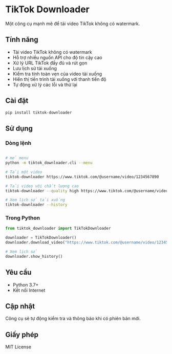 # TikTok Downloader

Một công cụ mạnh mẽ để tải video TikTok không có watermark.

## Tính năng

- Tải video TikTok không có watermark
- Hỗ trợ nhiều nguồn API cho độ tin cậy cao
- Xử lý URL TikTok đầy đủ và rút gọn
- Lưu lịch sử tải xuống
- Kiểm tra tính toàn vẹn của video tải xuống
- Hiển thị tiến trình tải xuống với thanh tiến độ
- Tự động xử lý các lỗi và thử lại

## Cài đặt

```bash
pip install tiktok-downloader
```

## Sử dụng

### Dòng lệnh

```bash

# mở menu 
python -m tiktok_downloader.cli --menu

# Tải một video
tiktok-downloader https://www.tiktok.com/@username/video/1234567890

# Tải video với chất lượng cao
tiktok-downloader --quality high https://www.tiktok.com/@username/video/1234567890

# Xem lịch sử tải xuống
tiktok-downloader --history
```

### Trong Python

```python
from tiktok_downloader import TikTokDownloader

downloader = TikTokDownloader()
downloader.download_video("https://www.tiktok.com/@username/video/1234567890")

# Xem lịch sử
downloader.show_history()
```

## Yêu cầu

- Python 3.7+
- Kết nối Internet

## Cập nhật

Công cụ sẽ tự động kiểm tra và thông báo khi có phiên bản mới.

## Giấy phép

MIT License